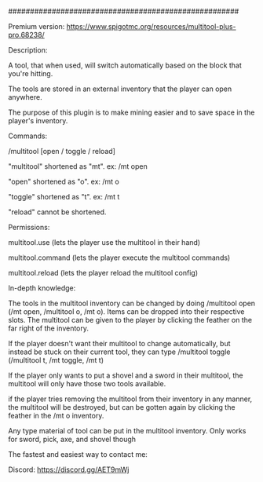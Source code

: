 #####################################################

Premium version:
https://www.spigotmc.org/resources/multitool-plus-pro.68238/

Description:

A tool, that when used, will switch automatically based on the block that you're hitting.

The tools are stored in an external inventory that the player can open anywhere.

The purpose of this plugin is to make mining easier and to save space in the player's inventory.

Commands:

/multitool [open / toggle / reload]

"multitool" shortened as "mt". ex: /mt open

"open" shortened as "o". ex: /mt o

"toggle" shortened as "t". ex: /mt t

"reload" cannot be shortened.

Permissions:

multitool.use (lets the player use the multitool in their hand)

multitool.command (lets the player execute the multitool commands)

multitool.reload (lets the player reload the multitool config)

In-depth knowledge:

The tools in the multitool inventory can be changed by doing /multitool open (/mt open, /multitool o, /mt o). Items can be dropped into their respective slots. The multitool can be given to the player by clicking the feather on the far right of the inventory.

If the player doesn't want their multitool to change automatically, but instead be stuck on their current tool, they can type /multitool toggle (/multitool t, /mt toggle, /mt t)

If the player only wants to put a shovel and a sword in their multitool, the multitool will only have those two tools available.

if the player tries removing the multitool from their inventory in any manner, the multitool will be destroyed, but can be gotten again by clicking the feather in the /mt o inventory.

Any type material of tool can be put in the multitool inventory. Only works for sword, pick, axe, and shovel though

The fastest and easiest way to contact me:

Discord: https://discord.gg/AET9mWj
